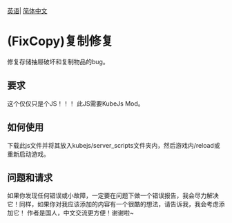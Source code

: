 <p align=“center”>
  <a href=“readme.md”>英语</a>|
  <a href=“readmezh.md”>简体中文</a>
</p>



# (FixCopy)复制修复

修复存储抽屉破坏和复制物品的bug。

## 要求
这个仅仅只是个JS！！！
此JS需要KubeJs Mod。

## 如何使用

下载此js文件并将其放入kubejs/server_scripts文件夹内，然后游戏内/reload或重新启动游戏。

## 问题和请求

如果你发现任何错误或小故障，一定要在问题下做一个错误报告，我会尽力解决它！同样，如果你对我应该添加的内容有一个很酷的想法，请告诉我，我会考虑添加它！ 作者是国人，中文交流更方便！谢谢啦~
